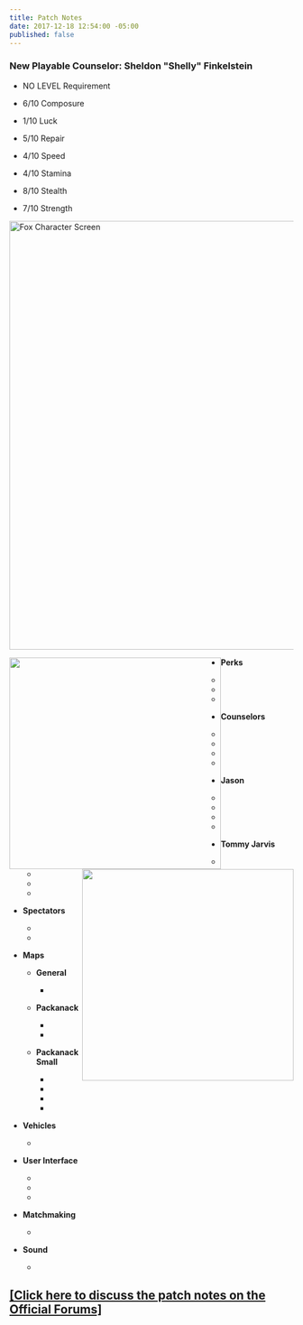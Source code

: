```yaml
---
title: Patch Notes
date: 2017-12-18 12:54:00 -05:00
published: false
---
```


### New Playable Counselor: **Sheldon "Shelly" Finkelstein**

* NO LEVEL Requirement

* 6/10 Composure

* 1/10 Luck

* 5/10 Repair

* 4/10 Speed

* 4/10 Stamina

* 8/10 Stealth

* 7/10 Strength

<p><a title="Sheldon Stats" href="/uploads/SheldonStats720.jpg"><img style="display: block; margin-left: auto; margin-right: auto;" src="/uploads/SheldonStats720.jpg" alt="Fox Character Screen" width="760" /></a></p>
<p><a title="Sheldon Action" href="/uploads/SheldonAction.jpg"><img style="float: left;" src="/uploads/SheldonAction.jpg" width="375" /></a><a title="Fox 2" href="/uploads/SheldonFleeing.jpg"><img style="float: right;" src="/uploads/SheldonFleeing.jpg" width="375" /></a></p>

* **Perks**

  * 

  * 

  * 


* **Counselors**

  * 

  * 

  * 

  * 


* **Jason**

  * 

  * 

  * 

  * 

* **Tommy Jarvis**

  * 

  * 

  * 

  * 

* **Spectators**

  * 

  * 

* **Maps**

  * **General**

    * 

  * **Packanack**

    * 

    * 

  * **Packanack Small**

    * 

    * 

    * 

    * 

* **Vehicles**

  * 

* **User Interface**

  * 

  * 

  * 

* **Matchmaking**

  * 

* **Sound**

  * 


## [[Click here to discuss the patch notes on the Official Forums]](Link)